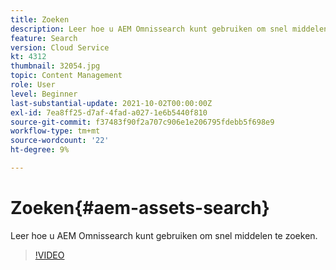 ```yaml
---
title: Zoeken
description: Leer hoe u AEM Omnissearch kunt gebruiken om snel middelen te zoeken.
feature: Search
version: Cloud Service
kt: 4312
thumbnail: 32054.jpg
topic: Content Management
role: User
level: Beginner
last-substantial-update: 2021-10-02T00:00:00Z
exl-id: 7ea8ff25-d7af-4fad-a027-1e6b5440f810
source-git-commit: f37483f90f2a707c906e1e206795fdebb5f698e9
workflow-type: tm+mt
source-wordcount: '22'
ht-degree: 9%

---
```


# Zoeken{#aem-assets-search}

Leer hoe u AEM Omnissearch kunt gebruiken om snel middelen te zoeken.

>[!VIDEO](https://video.tv.adobe.com/v/32054/?quality=12&learn=on&hidetitle=true)
